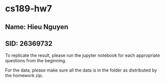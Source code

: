 # cs189-hw7

## Name: Hieu Nguyen

## SID: 26369732

To replicate the result, please run the jupyter notebook for each appropriate questions from the beginning. 

For the data, please make sure all the data is in the folder as distributed by the homework zip.


